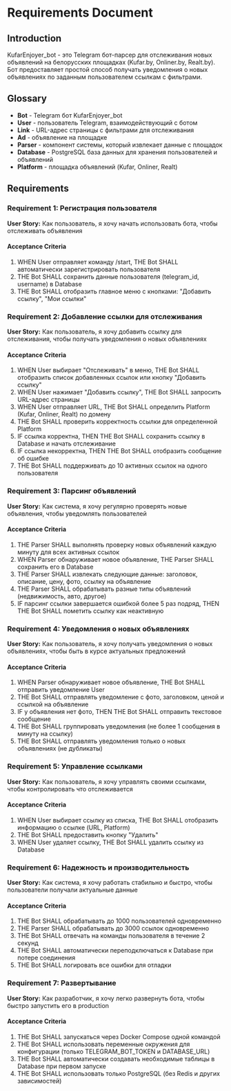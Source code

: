 # Requirements Document

## Introduction

KufarEnjoyer_bot - это Telegram бот-парсер для отслеживания новых объявлений на белорусских площадках (Kufar.by, Onliner.by, Realt.by). Бот предоставляет простой способ получать уведомления о новых объявлениях по заданным пользователем ссылкам с фильтрами.

## Glossary

- **Bot** - Telegram бот KufarEnjoyer_bot
- **User** - пользователь Telegram, взаимодействующий с ботом
- **Link** - URL-адрес страницы с фильтрами для отслеживания
- **Ad** - объявление на площадке
- **Parser** - компонент системы, который извлекает данные с площадок
- **Database** - PostgreSQL база данных для хранения пользователей и объявлений
- **Platform** - площадка объявлений (Kufar, Onliner, Realt)

## Requirements

### Requirement 1: Регистрация пользователя

**User Story:** Как пользователь, я хочу начать использовать бота, чтобы отслеживать объявления

#### Acceptance Criteria

1. WHEN User отправляет команду /start, THE Bot SHALL автоматически зарегистрировать пользователя
2. THE Bot SHALL сохранить данные пользователя (telegram_id, username) в Database
3. THE Bot SHALL отобразить главное меню с кнопками: "Добавить ссылку", "Мои ссылки"

### Requirement 2: Добавление ссылки для отслеживания

**User Story:** Как пользователь, я хочу добавить ссылку для отслеживания, чтобы получать уведомления о новых объявлениях

#### Acceptance Criteria

1. WHEN User выбирает "Отслеживать" в меню, THE Bot SHALL отобразить список добавленных ссылок или кнопку "Добавить ссылку"
2. WHEN User нажимает "Добавить ссылку", THE Bot SHALL запросить URL-адрес страницы
3. WHEN User отправляет URL, THE Bot SHALL определить Platform (Kufar, Onliner, Realt) по домену
4. THE Bot SHALL проверить корректность ссылки для определенной Platform
5. IF ссылка корректна, THEN THE Bot SHALL сохранить ссылку в Database и начать отслеживание
6. IF ссылка некорректна, THEN THE Bot SHALL отобразить сообщение об ошибке
7. THE Bot SHALL поддерживать до 10 активных ссылок на одного пользователя

### Requirement 3: Парсинг объявлений

**User Story:** Как система, я хочу регулярно проверять новые объявления, чтобы уведомлять пользователей

#### Acceptance Criteria

1. THE Parser SHALL выполнять проверку новых объявлений каждую минуту для всех активных ссылок
2. WHEN Parser обнаруживает новое объявление, THE Parser SHALL сохранить его в Database
3. THE Parser SHALL извлекать следующие данные: заголовок, описание, цену, фото, ссылку на объявление
4. THE Parser SHALL обрабатывать разные типы объявлений (недвижимость, авто, другое)
5. IF парсинг ссылки завершается ошибкой более 5 раз подряд, THEN THE Bot SHALL пометить ссылку как неактивную

### Requirement 4: Уведомления о новых объявлениях

**User Story:** Как пользователь, я хочу получать уведомления о новых объявлениях, чтобы быть в курсе актуальных предложений

#### Acceptance Criteria

1. WHEN Parser обнаруживает новое объявление, THE Bot SHALL отправить уведомление User
2. THE Bot SHALL отправлять уведомление с фото, заголовком, ценой и ссылкой на объявление
3. IF у объявления нет фото, THEN THE Bot SHALL отправить текстовое сообщение
4. THE Bot SHALL группировать уведомления (не более 1 сообщения в минуту на ссылку)
5. THE Bot SHALL отправлять уведомления только о новых объявлениях (не дубликаты)

### Requirement 5: Управление ссылками

**User Story:** Как пользователь, я хочу управлять своими ссылками, чтобы контролировать что отслеживается

#### Acceptance Criteria

1. WHEN User выбирает ссылку из списка, THE Bot SHALL отобразить информацию о ссылке (URL, Platform)
2. THE Bot SHALL предоставить кнопку "Удалить"
3. WHEN User удаляет ссылку, THE Bot SHALL удалить ссылку из Database

### Requirement 6: Надежность и производительность

**User Story:** Как система, я хочу работать стабильно и быстро, чтобы пользователи получали актуальные данные

#### Acceptance Criteria

1. THE Bot SHALL обрабатывать до 1000 пользователей одновременно
2. THE Parser SHALL обрабатывать до 3000 ссылок одновременно
3. THE Bot SHALL отвечать на команды пользователя в течение 2 секунд
4. THE Bot SHALL автоматически переподключаться к Database при потере соединения
5. THE Bot SHALL логировать все ошибки для отладки

### Requirement 7: Развертывание

**User Story:** Как разработчик, я хочу легко развернуть бота, чтобы быстро запустить его в production

#### Acceptance Criteria

1. THE Bot SHALL запускаться через Docker Compose одной командой
2. THE Bot SHALL использовать переменные окружения для конфигурации (только TELEGRAM_BOT_TOKEN и DATABASE_URL)
3. THE Bot SHALL автоматически создавать необходимые таблицы в Database при первом запуске
4. THE Bot SHALL использовать только PostgreSQL (без Redis и других зависимостей)
